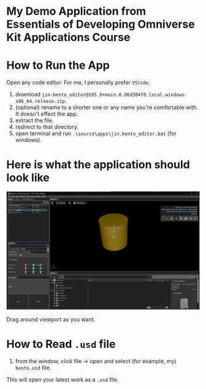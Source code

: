 # My Demo Application from Essentials of Developing Omniverse Kit Applications Course

# How to Run the App

Open any code editor. For me, I personally prefer `VSCode`. 

1. download `jin-bento_editor@105.0+main.0.06d304f0.local.windows-x86_64.release.zip`.
2. (optional) rename to a shorter one or any name you're comfortable with. It doesn't effect the app. 
3. extract the file.
4. redirect to that directory.
5. open terminal and run `.\source\apps\jin.bento_editor.bat` (for windows).

# Here is what the application should look like

![app demo](./bento-demo.png)

Drag around viewport as you want. 

# How to Read `.usd` file

1. from the window, click file -> open and select (for example, my) `bento.usd` file.

This will open your latest work as a `.usd` file. 
